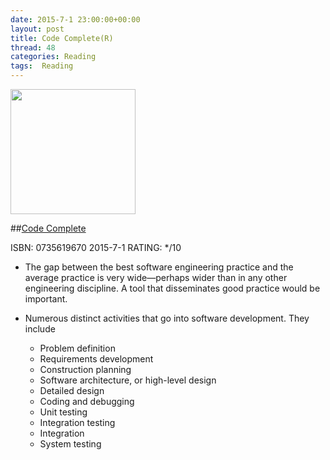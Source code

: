 ```yaml
---
date: 2015-7-1 23:00:00+00:00
layout: post
title: Code Complete(R)
thread: 48
categories: Reading
tags:  Reading
---
```


<img src="http://ecx.images-amazon.com/images/I/515iO%2B-PRUL.jpg" width="200" />

##[Code Complete](http://amzn.com/0735619670)

ISBN: 0735619670 2015-7-1 RATING: */10

- The gap between the best software engineering practice and the average practice is very wide—perhaps wider than in any other engineering discipline. A tool that disseminates good practice would be important.

- Numerous distinct activities that go into software development. They include
 	- Problem definition
	- Requirements development
	- Construction planning	
	- Software architecture, or high-level design
	- Detailed design
	- Coding and debugging
	- Unit testing
	- Integration testing
	- Integration
	- System testing
